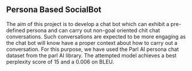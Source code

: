 ## Persona Based SocialBot

The aim of this project is to develop a chat bot which can exhibit a pre-defined persona and can
carry out non-goal oriented chit chat conversations. Such conversations are expected to be more
engaging as the chat bot will know have a proper context about how to carry out a conversation.
For this purpose, we have used the Parl AI persona chat dataset from the parl AI library. The
attempted model achieves a best perplexity score of 15 and a 0.006 on BLEU.
